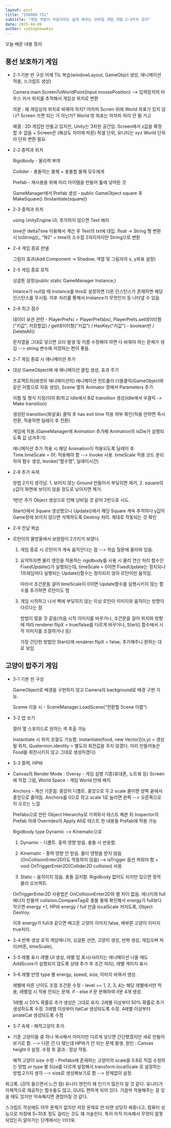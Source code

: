 ```yaml
---
layout: post
title: "250409 TIL"
subtitle: "게임 개발이 처음이어도 쉽게 배우는 모바일 게임 개발 2~3주차 정리"
date: 2025-04-09
author: codingnewwbie
---
```


오늘 배운 내용 정리
## 풍선 보호하기 게임
  - 2-1 기본 씬 구성
    어제 TIL 복습(windowLayout, GameObjct 생성, 애니메이션 적용, 스크립트 생성)
    
    Camera.main.ScreenToWorldPoint(Input.mousePosition) --> 입력장치의 마우스 커서 위치를 추적해서 게임상 위치로 변환
    
    의문 : 왜 게임상의 위치로 바꿔야 하지? 어차피 Scrren 위에 World 좌표가 있지 않나? Screen 쓰면 되는 거 아닌가? World 밖 좌표는 어차피 처리 안 될 거고
    
    해결 : 2D 게임만 만들고 있지만, Unity는 3차원 공간임. Screen에서 z값을 확정할 수 없음 + Screen은 (해상도 차이에 따른) 픽셀 단위, 유니티는 xyz World 단위라 단위 변환 필요.

  - 2-2 중력과 위치
    
    Rigidbody - 물리력 부여
    
    Collider - 충돌하는 물체 + 충돌할 물체 모두에게
    
    Prefab - 재사용을 위해 미리 아이템을 만들어 틀에 넣어둔 것
    
    GameManager에서 Prefab 생성 - public GameObject square 후 MakeSquare() {Instantiate(square)}

  - 2-3 중력과 위치
    
    using UnityEngine.UI; 추가하지 않으면 Text 에러
    
    time은 deltaTime 이용해서 계산 후 Text의 txt에 대입. float -> String 형 변환 시 toString();, "N2" = time의 소수점 2자리까지만 String으로 변환

  - 2-4 게임 종료 판넬
    
    그림자 효과(Add Component -> Shadow, 색깔 및 그림자의 x, y좌표 설정)
    
  - 2-5 게임 종료 로직
    
    싱글톤 설정(public static GameManager Instance;)
    
    Intance가 null일 때 Instance를 this로 설정하면 다른 인스턴스가 존재하면 해당 인스턴스를 무시됨. 이후 처리를 통해서 Instance가 무엇인지 등 나타낼 수 있음
    
  - 2-6 최고 점수
    
    데이터 보관 관련 - PlayerPrefs( = PlayerPrefabs), PlayerPrefs.set데이터형("키값", 저장할값) / get데이터형("키값") / HasKey("키값") - boolean반 / DeleteAll()
    
    문자열을 그대로 넣으면 오타 발생 및 이름 수정해야 하면 다 바꿔야 하는 문제가 생김 --> string 변수에 저장하는 편이 좋음.
    
  - 2-7 게임 종료 시 애니메이션 추가
  - 
    대상 GameObject에 새 애니메이션 클립 생성, 효과 주기
    
    프로젝트의(에셋의 애니메이션의) 애니메이션 컨트롤러 더블클릭(GameObject와 같은 이름으로 자동 생성), Scene 옆의 Animator 창에서 Parameters 추가.
    
    이름 및 형식 지정(이하 B)하고 Idle에서 B로 transition 생성(Idle에서 우클릭 -> Make transition)
    
    생성된 transition(화살표) 클릭 후  has exit time 적용 여부 확인(적용 안하면 즉시전환, 적용하면 딜레이 후 전환)

    게임에 적용.(GameManager에 Animation 추가해 Animation의 isDie가 실행되도록 값 넘겨주기)

    애니메이션 추가 적용 시 해당 Animation이 적용되도록 딜레이 후 Time.timeScale = 0f; 적용해야 함 --> Invoke 사용. timeScale 적용 코드 분리하여 함수 생성, Invoke("함수명", 딜레이시간)
    
  - 2-8 추가 숙제
    
    방법 2가지 생각남. 1. 보이지 않는 Ground 만들어서 부딪히면 제거, 2. square의 y값이 화면에 보이지 않을 정도로 낮아지면 제거.
    
    1번은 추가 Object 생성으로 인해 낭비일 것 같아 2번으로 시도.
    
    Start()에서 Square 생성했으니 Update()에서 해당 Square 계속 추적하다 y값이 Game창에 보이지 않으면 삭제하도록 Destroy 처리. 제대로 작동되는 것 확인
 
  - 2-9 전날 복습
  - 
    르탄이의 물방울에서 보완점이 2가지가 보였다.
    
    1. 게임 종료 시 르탄이가 계속 움직인다는 점 --> 학습 질문에 올라와 있음.
    2. 
       요약하자면 물리 엔진을 적용하는 rigidbody를 사용 시 물리 연산 처리 함수인 FixedUpdate()가 실행되는데, timeScale = 0이면 FixedUpdate는 정지되나 1프레임마다 실행되는 Update()함수는 정지되지 않아 르탄이만 움직임.
       
       따라서 조건문을 걸어 timeScale이 0이면 Update함수를 실행시키지 않는 함수를 추가하면 르탄이도 멈
       
    4. 게임 시작하고 나서 벽에 부딪히지 않는 이상 르탄이 이미지와 움직이는 방향이 다르다는 점
       
       방법이 많을 것 같음(처음 시작 이미지를 바꾸거나, 조건문을 걸어 위치와 방향에 따라 renderer.flipX = true/false를 다르게 바꾸거나, Start() 함수에서 시작 이미지를 조절하거나 등)
       
       가장 간단한 방법인 Start()에 renderer.flipX = false; 추가해주니 원하는 대로 보임


## 고양이 밥주기 게임

  - 3-1 기본 씬 구성
    
    GameObject로 배경을 구현하지 않고 Camera의 background로 배경 구현 가능.
    
    Sceme 이동 시 - SceneManager.LoadScene("전환할 Scene 이름")

  - 3-2 밥 쏘기
    
    컬러 옆 스포이드로 원하는 색 추출 가능
    
    Instantiate 시 위치 조절도 가능함. Instantiate(food, new Vector2(x,y) = 생성될 위치, Quaternion.identity = 별도의 회전값을 주지 않겠다. 미리 만들어놓은 Food를 회전시키지 않고 그대로 생성하겠다)
    
  - 3-3 중력, HP바
  - 
    Canvas의 Render Mode : Overay - 게임 실행 기종(휴대폰, 노트북 등) Screen에 직접 그림, World Space - 게임 World 안에 배치
    
    Anchors - 계산 기준점. 중앙이 디폴트. 중앙으로 두고 scale 줄이면 양쪽 끝에서 중앙으로 줄어듬. Anchors를 0으로 하고 scale 1로 늘리면 왼쪽 --> 오른쪽으로 차 오르는 느낌
    
    Prefabs으로 만든 Object Hierarchy로 가져와서 테스트 해본 뒤 Inspector의 Prefab 아래 Overrides의 Apply All로 테스트 한 내용들 Prefab에 적용 가능
    
    Rigidbody type Dynamic --> Kinematic으로
    
      1. Dynamic - 디폴트. 중력 영향 받음. 충돌 시 반응함.
         
      2. Kinematic - 중력 영향 안 받음. 물리 영향을 받지 않음(OnCollisionEnter2D()도 작동하지 않음) --> isTrigger 옵션 켜줘야 함 + void OnTriggerEnter2D(Collider2D collision) 사용.
         
      3. Static - 움직이지 않음. 충돌 감지함. Rigidbody 없어도 되지만 있으면 정적 물리 오브젝트.
         
    OnTriggerEnter2D 사용법은 OnCollisionEnter2D와 별 차이 없음. 에너지와 full에너지 만들어 collsiion.CompareTag로 충돌 물체 확인해서 energy가 full보다 작으면 energy +1, HP바 energy / full 만큼 localScale 커지도록, Object Destroy.

    이후 energy가 full과 같으면 배고픈 고양이 이미지 false, 배부른 고양이 이미지 true처리.

  - 3-4 반복 생성 로직
    게임매니저, 싱글톤 선언, 고양이 생성, 반복 생성, 게임오버 처리(버튼, timeScale),

  - 3-5 레벨 표시
    레벨 UI 생성, 레벨 업 표시(사라지는 애니메이션 나올 때도 AddScore가 실행되지 않도록 상태 추가 후 조건 처리), 레벨 게이지 표시

  - 3-6 레벨 반영
    type 별 energy, speed, size, 이미지 바꿔서 생성. 

    레벨에 따른 난이도 조절 조건문 수정 - level == 1, 2, 3, 4는 해당 레벨에서만 적용, 레벨업 시 적용 안되는 문제. if - else if 문 분해하여 if문 4개 생성.
    
    1레벨 시 20% 확률로 추가 생성은 그대로 유지. 2레벨 이상부터 50% 확률로 추가 생성하도록 수정. 3레벨 이상부터 fatCat 생성되도록 수정. 4레벨 이상부터 pirateCat 생성되도록 수정
    

  - 3-7 숙제 - 해적고양이 추가.
  - 
    기존 고양이들 중 하나 복사해서 이미지만 다르게 넣으면 간단했겠지만 새로 만들어보기로 함. --> 다른 건 다 됐는데 HP바가 안 되는 문제 발생. 원인 : Canvas height 0 설정. 수정 후 결과 : 정상 작동.
    
    해적 고양이 size 수정 - Prefabs에 존재하는 고양이의 scale을 0.8로 직접 수정하는 방법 or type 별 Size를 다르게 설정해서 transform.localScale 로 설정하는 방법 2가지 생각 --> size로 생성해보기로 함 --> 문제없이 설정.
    

   회고록. (강의 들으면서 느낀 점)
   유니티 엔진이 왜 인기가 많은지 알 것 같다. 유니티가 자체적으로 제공하는 함수들도 많고, GUI도 편하게 되어 있다. 가끔씩 적용해주는 걸 잊을 때도 있지만 익숙해지면 괜찮아질 것 같다.
   
   스크립트 작성에도 아무 문제가 없지만 저장 문제로 안 되면 상당히 짜증나고, 컴퓨터 성능으로 저장에 5~10초 정도 걸리는 것도 꽤 거슬린다. 특히 아직 미숙해서 무엇이 잘못되었는지 알아가는 단계에서는 더더욱.
